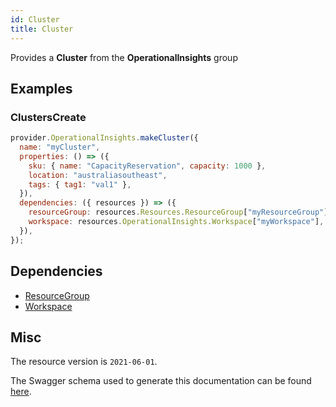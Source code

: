 ```yaml
---
id: Cluster
title: Cluster
---
```

Provides a **Cluster** from the **OperationalInsights** group
## Examples
### ClustersCreate
```js
provider.OperationalInsights.makeCluster({
  name: "myCluster",
  properties: () => ({
    sku: { name: "CapacityReservation", capacity: 1000 },
    location: "australiasoutheast",
    tags: { tag1: "val1" },
  }),
  dependencies: ({ resources }) => ({
    resourceGroup: resources.Resources.ResourceGroup["myResourceGroup"],
    workspace: resources.OperationalInsights.Workspace["myWorkspace"],
  }),
});

```
## Dependencies
- [ResourceGroup](../Resources/ResourceGroup.md)
- [Workspace](../OperationalInsights/Workspace.md)
## Misc
The resource version is `2021-06-01`.

The Swagger schema used to generate this documentation can be found [here](https://github.com/Azure/azure-rest-api-specs/tree/main/specification/operationalinsights/resource-manager/Microsoft.OperationalInsights/stable/2021-06-01/Clusters.json).
